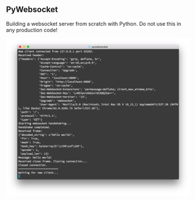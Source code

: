 ## PyWebsocket

Building a websocket server from scratch with Python. Do not use this
in any production code!

![](/screenshot.png)